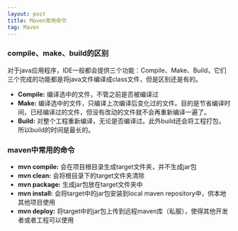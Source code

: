 ```yaml
---
layout: post
title: Maven常用命令
tag: Maven
---
```


### compile、make、build的区别
对于java应用程序，IDE一般都会提供三个功能：Compile、Make、Build，它们三个完成的功能都是将java文件编译成class文件，但是区别还是有的。
* **Compile:** 编译选中的文件，不管之前是否被编译过
* **Make:** 编译选中的文件，只编译上次编译后变化过的文件。目的是节省编译时间，已经编译过的文件，但没有改动的文件就不会再重新编译一遍了。
* **Build:** 对整个工程重新编译，无论是否编译过。此外build还会将工程打包，所以build的时间是最长的。

### maven中常用的命令
* **mvn compile:** 会在项目根目录生成target文件夹，并不生成jar包
* **mvn clean:** 会将根目录下的target文件夹清除
* **mvn package:** 生成jar包放在target文件夹中
* **mvn install:** 会将target中的jar包安装到local maven repository中，供本地其他项目使用
* **mvn deploy:** 将target中的jar包上传到远程maven库（私服），使得其他开发者或者工程可以使用

